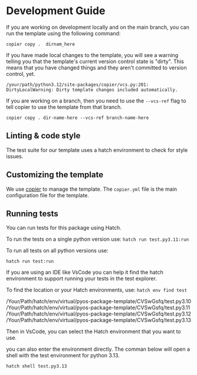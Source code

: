 # Development Guide

If you are working on development locally and on the main branch, you can run the template
using the following command:

`copier copy .  dirnam_here`

If you have made local changes to the template, you will see a warning
telling you that the template's current version control state is "dirty".
This means that you have changed things and they aren't committed  to
version control, yet.

```console
/your/path/python3.12/site-packages/copier/vcs.py:201: DirtyLocalWarning: Dirty template changes included automatically.
```

If you are working on a branch, then you need to use the `--vcs-ref`
flag to tell copier to use the template from that branch.

`copier copy . dir-name-here --vcs-ref branch-name-here`

## Linting & code style

The test suite for our template uses a hatch environment to check for
style issues.

## Customizing the template

We use [copier](https://copier.readthedocs.io/en/stable/) to manage the
template. The `copier.yml` file is the main configuration file for the template.

## Running tests

You can run tests for this package using Hatch.

To run the tests on a single python version use:
`hatch run test.py3.11:run`

To run all tests on all python versions use:

`hatch run test:run`

If you are using an IDE like VsCode you can help it find the hatch environment
to support running your tests in the test explorer.

To find the location or your Hatch environments, use:
`hatch env find test`

/Your/Path/hatch/env/virtual/pyos-package-template/CVSwGsfq/test.py3.10
/Your/Path/hatch/env/virtual/pyos-package-template/CVSwGsfq/test.py3.11
/Your/Path/hatch/env/virtual/pyos-package-template/CVSwGsfq/test.py3.12
/Your/Path/hatch/env/virtual/pyos-package-template/CVSwGsfq/test.py3.13

Then in VsCode, you can select the Hatch environment that you want to use.

you can also enter the environment directly. The comman below will open a shell
with the test environment for python 3.13.

`hatch shell test.py3.13`
